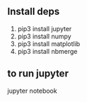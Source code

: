## Install deps
1. pip3 install jupyter
2. pip3 install numpy
3. pip3 install matplotlib
4. pip3 install nbmerge

## to run jupyter
jupyter notebook
